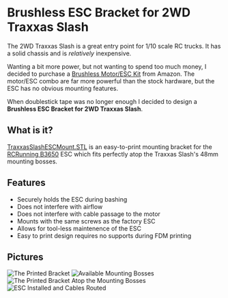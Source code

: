 # Brushless ESC Bracket for 2WD Traxxas Slash

The 2WD Traxxas Slash is a great entry point for 1/10 scale RC trucks. It has a solid chassis and is *relatively* inexpensive.

Wanting a bit more power, but not wanting to spend too much money, I decided to purchase a [Brushless Motor/ESC Kit](https://amzn.to/323WqeT) from Amazon. The motor/ESC combo are far more powerful than the stock hardware, but the ESC has no obvious mounting features.

When doublestick tape was no longer enough I decided to design a **Brushless ESC Bracket for 2WD Traxxas Slash**.

## What is it?

[TraxxasSlashESCMount.STL](TraxxasSlashESCMount.STL) is an easy-to-print mounting bracket for the [RCRunning B3650](https://amzn.to/323WqeT) ESC which fits perfectly atop the Traxxas Slash's 48mm mounting bosses. 

## Features
- Securely holds the ESC during bashing
- Does not interfere with airflow
- Does not interfere with cable passage to the motor
- Mounts with the same screws as the factory ESC
- Allows for tool-less maintenence of the ESC
- Easy to print design requires no supports during FDM printing

## Pictures
![The Printed Bracket](https://user-images.githubusercontent.com/5865025/114326825-98c2a680-9b04-11eb-93e1-d71c0f08cb84.png)
![Available Mounting Bosses](https://user-images.githubusercontent.com/5865025/114326811-8a748a80-9b04-11eb-9988-8127d61d9793.png)
![The Printed Bracket Atop the Mounting Bosses](https://user-images.githubusercontent.com/5865025/114326844-aed06700-9b04-11eb-9ed2-81080e429e69.png)
![ESC Installed and Cables Routed](https://user-images.githubusercontent.com/5865025/114326869-c0197380-9b04-11eb-924f-c3a4ee56cc3f.png)
